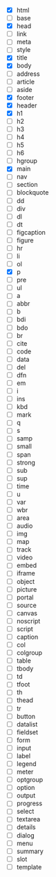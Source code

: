 - [x] html
- [ ] base
- [x] head
- [ ] link
- [ ] meta
- [ ] style
- [x] title
- [x] body
- [ ] address
- [ ] article
- [ ] aside
- [x] footer
- [x] header
- [x] h1
- [ ] h2
- [ ] h3
- [ ] h4
- [ ] h5
- [ ] h6
- [ ] hgroup
- [x] main
- [ ] nav
- [ ] section
- [ ] blockquote
- [ ] dd
- [ ] div
- [ ] dl
- [ ] dt
- [ ] figcaption
- [ ] figure
- [ ] hr
- [ ] li
- [ ] ol
- [x] p
- [ ] pre
- [ ] ul
- [ ] a
- [ ] abbr
- [ ] b
- [ ] bdi
- [ ] bdo
- [ ] br
- [ ] cite
- [ ] code
- [ ] data
- [ ] del
- [ ] dfn
- [ ] em
- [ ] i
- [ ] ins
- [ ] kbd
- [ ] mark
- [ ] q
- [ ] s
- [ ] samp
- [ ] small
- [ ] span
- [ ] strong
- [ ] sub
- [ ] sup
- [ ] time
- [ ] u
- [ ] var
- [ ] wbr
- [ ] area
- [ ] audio
- [ ] img
- [ ] map
- [ ] track
- [ ] video
- [ ] embed
- [ ] iframe
- [ ] object
- [ ] picture
- [ ] portal
- [ ] source
- [ ] canvas
- [ ] noscript
- [ ] script
- [ ] caption
- [ ] col
- [ ] colgroup
- [ ] table
- [ ] tbody
- [ ] td
- [ ] tfoot
- [ ] th
- [ ] thead
- [ ] tr
- [ ] button
- [ ] datalist
- [ ] fieldset
- [ ] form
- [ ] input
- [ ] label
- [ ] legend
- [ ] meter
- [ ] optgroup
- [ ] option
- [ ] output
- [ ] progress
- [ ] select
- [ ] textarea
- [ ] details
- [ ] dialog
- [ ] menu
- [ ] summary
- [ ] slot
- [ ] template